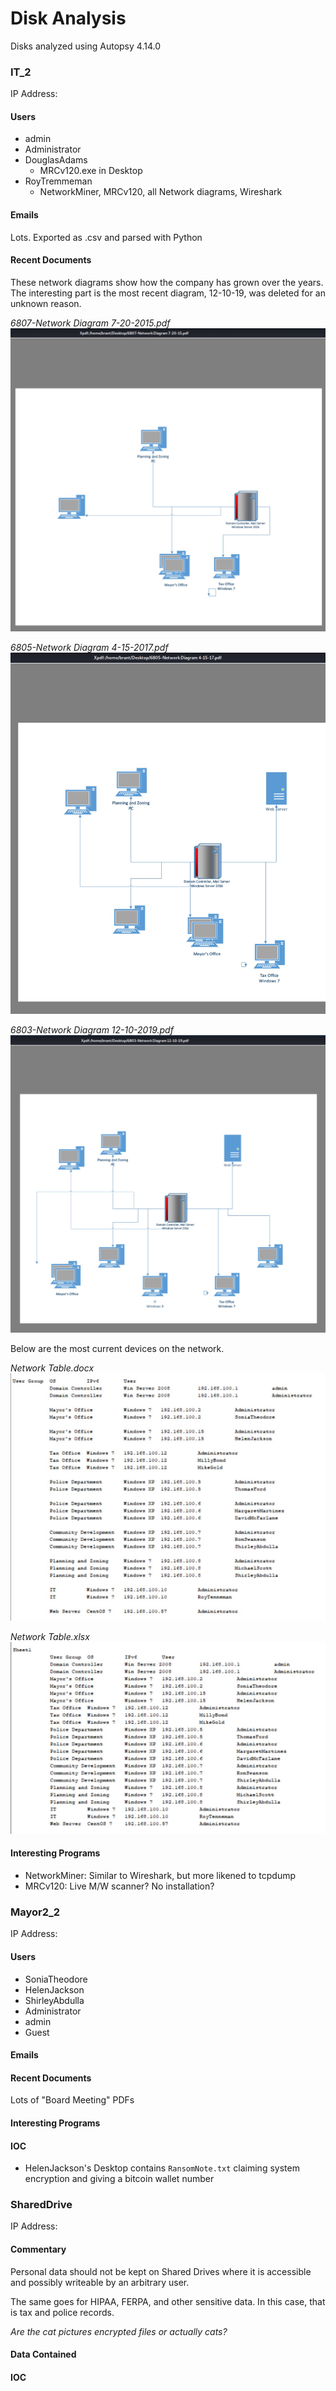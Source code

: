 # Disk Analysis

Disks analyzed using Autopsy 4.14.0

### IT_2

IP Address:

#### Users

- admin
- Administrator
- DouglasAdams
  - MRCv120.exe in Desktop
- RoyTremmeman
  - NetworkMiner, MRCv120, all Network diagrams, Wireshark

#### Emails

Lots. Exported as .csv and parsed with Python

#### Recent Documents

These network diagrams show how the company has grown over the years. The interesting part is the most recent diagram, 12-10-19, was deleted for an unknown reason.

*6807-Network Diagram 7-20-2015.pdf*
![NetDia072015](./Screenshots/NetDia072015.jpg)

*6805-Network Diagram 4-15-2017.pdf*
![NetDia040517](./Screenshots/NetDia040517.jpg)

*6803-Network Diagram 12-10-2019.pdf*
![NetDi121019](./Screenshots/NetDi121019.jpg)

Below are the most current devices on the network.

*Network Table.docx*
![NetworkTabledocx](./Screenshots/NetworkTabledocx.jpg)

*Network Table.xlsx*
![NetworkTabledxlsx](./Screenshots/NetworkTablexlsx.jpg)

#### Interesting Programs

- NetworkMiner: Similar to Wireshark, but more likened to tcpdump
- MRCv120: Live M/W scanner? No installation?

### Mayor2_2

IP Address:

#### Users

- SoniaTheodore
- HelenJackson
- ShirleyAbdulla
- Administrator
- admin
- Guest

#### Emails

#### Recent Documents

Lots of "Board Meeting" PDFs

#### Interesting Programs

#### IOC
- HelenJackson's Desktop contains `RansomNote.txt` claiming system encryption and giving a bitcoin wallet number

### SharedDrive

IP Address:

#### Commentary

Personal data should not be kept on Shared Drives where it is accessible and possibly writeable by an arbitrary user.

The same goes for HIPAA, FERPA, and other sensitive data. In this case, that is tax and police records.

*Are the cat pictures encrypted files or actually cats?*

#### Data Contained



#### IOC
